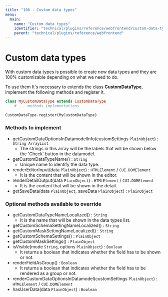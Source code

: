 ```yaml
---
title: "106 - Custom data types"
menu:
  main:
    name: "Custom data types"
    identifier: "technical/plugins/reference/webfrontend/custom-data-type-plugin"
    parent: "technical/plugins/reference/webfrontend"
---
```

# Custom data types

With custom data types is possible to create new data types and they are 100% customizable depending on what we need to do.

To use them It's necessary to extends the class **CustomDataType**, implement the following methods and register it.

```coffeescript
class MyCustomDataType extends CustomDataType
    # ... methods implementations

CustomDataType.register(MyCustomDataType)
```

### Methods to implement

- getCustomDataOptionsInDatamodelInfo(customSettings `PlainObject`) : `String ArrayList`
    - The strings in this array will be the labels that will be shown below the 'Check' button in the datamodel.
- getCustomDataTypeName() : `String`
    - Unique name to identify the data type.
- renderEditorInput(data `PlainObject`) : `HTMLElement` / `CUI.DOMElement`
    - It is the content that will be shown in the editor.
- renderDetailOutput(data `PlainObject`) : `HTMLElement` / `CUI.DOMElement`
    - It is the content that will be shown in the detail.
- getSaveData(data `PlainObject`, saveData `PlainObject`) : `PlainObject`

### Optional methods available to override

- getCustomDataTypeNameLocalized() : `String`
    - It is the name that will be shown in the data types list.
- getCustomSchemaSettingNameLocalized() : `String`
- getCustomMaskSettingNameLocalized() : `String`
- getCustomSchemaSettings() : `PlainObject`
- getCustomMaskSettings() : `PlainObject`
- isVisible(mode `String`, options `PlainObject`) : `Boolean`
    - It returns a boolean that indicates whether the field has to be shown or not.
- renderFieldAsGroup() : `Boolean`
    - It returns a boolean that indicates whether the field has to be rendered as a group or not.
- renderCustomDataOptionsInDatamodel(customSettings `PlainObject`) : `HTMLElement` / `CUI.DOMElement`
- hasUserData(data `PlainObject`) : `Boolean`
